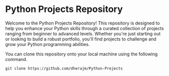 # Python Projects Repository
Welcome to the Python Projects Repository!
This repository is designed to help you enhance your Python skills through a curated collection of projects ranging from beginner to advanced levels. Whether you're just starting out or looking to build a robust portfolio, you'll find projects to challenge and grow your Python programming abilities.

You can clone this repository onto your local machine using the following command.

    git clone https://github.com/dherajm/Python-Projects
